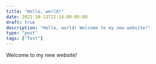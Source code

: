 ```yaml
---
title: "Hello, world!"
date: 2021-10-13T22:14:00-05:00
draft: true
description: "Hello, world! Welcome to my new website!"
type: "post"
tags: ["Test"]
---
```



Welcome to my new website!
